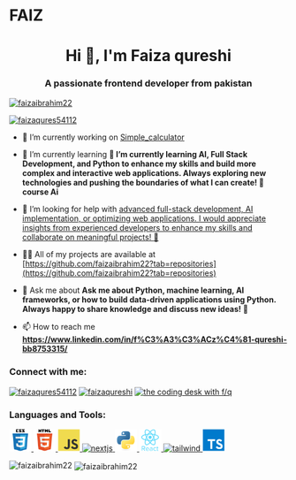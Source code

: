 # FAIZ
<h1 align="center">Hi 👋, I'm Faiza qureshi</h1>
<h3 align="center">A passionate frontend developer from pakistan</h3>

<p align="left"> <a href="https://github.com/ryo-ma/github-profile-trophy"><img src="https://github-profile-trophy.vercel.app/?username=faizaibrahim22" alt="faizaibrahim22" /></a> </p>

<p align="left"> <a href="https://twitter.com/faizaqures54112" target="blank"><img src="https://img.shields.io/twitter/follow/faizaqures54112?logo=twitter&style=for-the-badge" alt="faizaqures54112" /></a> </p>

- 🔭 I’m currently working on [Simple_calculator](https://simplecalculator-pgergrqbfi4fiejfqt39zg.streamlit.app/)

- 🌱 I’m currently learning **🌱 I’m currently learning AI, Full Stack Development, and Python to enhance my skills and build more complex and interactive web applications. Always exploring new technologies and pushing the boundaries of what I can create! 🚀 course Ai**

- 🤝 I’m looking for help with [advanced full-stack development, AI implementation, or optimizing web applications. I would appreciate insights from experienced developers to enhance my skills and collaborate on meaningful projects! 🌟](https://github.com/faizaibrahim22/Time-Zone-App.git)

- 👨‍💻 All of my projects are available at [https://github.com/faizaibrahim22?tab=repositories](https://github.com/faizaibrahim22?tab=repositories)

- 💬 Ask me about **Ask me about Python, machine learning, AI frameworks, or how to build data-driven applications using Python. Always happy to share knowledge and discuss new ideas! 🚀**

- 📫 How to reach me **https://www.linkedin.com/in/f%C3%A3%C3%ACz%C4%81-qureshi-bb8753315/**

<h3 align="left">Connect with me:</h3>
<p align="left">
<a href="https://twitter.com/faizaqures54112" target="blank"><img align="center" src="https://raw.githubusercontent.com/rahuldkjain/github-profile-readme-generator/master/src/images/icons/Social/twitter.svg" alt="faizaqures54112" height="30" width="40" /></a>
<a href="https://linkedin.com/in/faizaqureshi" target="blank"><img align="center" src="https://raw.githubusercontent.com/rahuldkjain/github-profile-readme-generator/master/src/images/icons/Social/linked-in-alt.svg" alt="faizaqureshi" height="30" width="40" /></a>
<a href="https://www.youtube.com/c/the coding desk with f/q" target="blank"><img align="center" src="https://raw.githubusercontent.com/rahuldkjain/github-profile-readme-generator/master/src/images/icons/Social/youtube.svg" alt="the coding desk with f/q" height="30" width="40" /></a>
</p>

<h3 align="left">Languages and Tools:</h3>
<p align="left"> <a href="https://www.w3schools.com/css/" target="_blank" rel="noreferrer"> <img src="https://raw.githubusercontent.com/devicons/devicon/master/icons/css3/css3-original-wordmark.svg" alt="css3" width="40" height="40"/> </a> <a href="https://www.w3.org/html/" target="_blank" rel="noreferrer"> <img src="https://raw.githubusercontent.com/devicons/devicon/master/icons/html5/html5-original-wordmark.svg" alt="html5" width="40" height="40"/> </a> <a href="https://developer.mozilla.org/en-US/docs/Web/JavaScript" target="_blank" rel="noreferrer"> <img src="https://raw.githubusercontent.com/devicons/devicon/master/icons/javascript/javascript-original.svg" alt="javascript" width="40" height="40"/> </a> <a href="https://nextjs.org/" target="_blank" rel="noreferrer"> <img src="https://cdn.worldvectorlogo.com/logos/nextjs-2.svg" alt="nextjs" width="40" height="40"/> </a> <a href="https://www.python.org" target="_blank" rel="noreferrer"> <img src="https://raw.githubusercontent.com/devicons/devicon/master/icons/python/python-original.svg" alt="python" width="40" height="40"/> </a> <a href="https://reactjs.org/" target="_blank" rel="noreferrer"> <img src="https://raw.githubusercontent.com/devicons/devicon/master/icons/react/react-original-wordmark.svg" alt="react" width="40" height="40"/> </a> <a href="https://tailwindcss.com/" target="_blank" rel="noreferrer"> <img src="https://www.vectorlogo.zone/logos/tailwindcss/tailwindcss-icon.svg" alt="tailwind" width="40" height="40"/> </a> <a href="https://www.typescriptlang.org/" target="_blank" rel="noreferrer"> <img src="https://raw.githubusercontent.com/devicons/devicon/master/icons/typescript/typescript-original.svg" alt="typescript" width="40" height="40"/> </a> </p>

<p><img align="left" src="https://github-readme-stats.vercel.app/api/top-langs?username=faizaibrahim22&show_icons=true&locale=en&layout=compact" alt="faizaibrahim22" /></p>

<p>&nbsp;<img align="center" src="https://github-readme-stats.vercel.app/api?username=faizaibrahim22&show_icons=true&locale=en" alt="faizaibrahim22" /></p>

